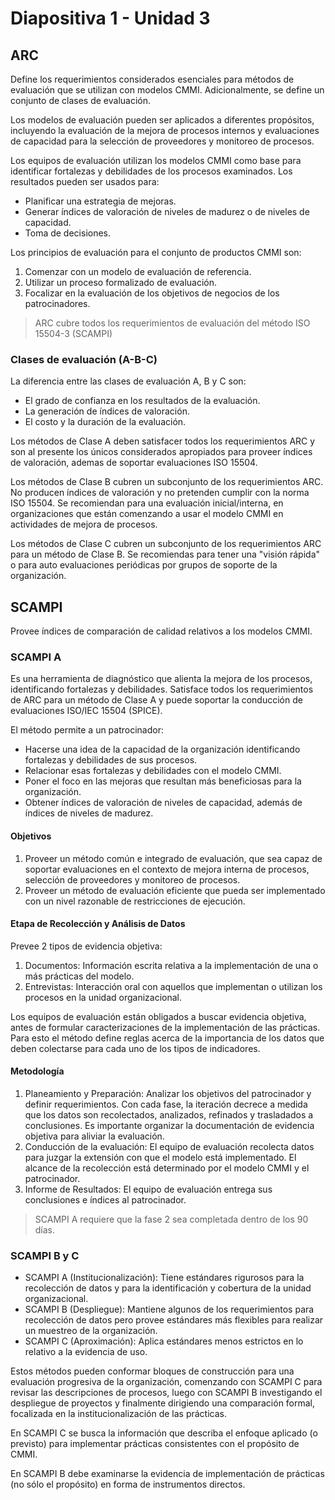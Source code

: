 # Diapositiva 1 - Unidad 3

## ARC

Define los requerimientos considerados esenciales para métodos de evaluación que se utilizan con modelos CMMI. Adicionalmente, se define un conjunto de clases de evaluación.

Los modelos de evaluación pueden ser aplicados a diferentes propósitos, incluyendo la evaluación de la mejora de procesos internos y evaluaciones de capacidad para la selección de proveedores y monitoreo de procesos.

Los equipos de evaluación utilizan los modelos CMMI como base para identificar fortalezas y debilidades de los procesos examinados. Los resultados pueden ser usados para:

- Planificar una estrategia de mejoras.
- Generar índices de valoración de niveles de madurez o de niveles de capacidad.
- Toma de decisiones.

Los principios de evaluación para el conjunto de productos CMMI son:

1. Comenzar con un modelo de evaluación de referencia.
2. Utilizar un proceso formalizado de evaluación.
3. Focalizar en la evaluación de los objetivos de negocios de los patrocinadores.

> ARC cubre todos los requerimientos de evaluación del método ISO 15504-3 (SCAMPI)

### Clases de evaluación (A-B-C)

La diferencia entre las clases de evaluación A, B y C son:

- El grado de confianza en los resultados de la evaluación.
- La generación de índices de valoración.
- El costo y la duración de la evaluación.

Los métodos de Clase A deben satisfacer todos los requerimientos ARC y son al presente los únicos considerados apropiados para proveer índices de valoración, ademas de soportar evaluaciones ISO 15504.

Los métodos de Clase B cubren un subconjunto de los requerimientos ARC. No producen índices de valoración y no pretenden cumplir con la norma ISO 15504. Se recomiendan para una evaluación inicial/interna, en organizaciones que están comenzando a usar el modelo CMMI en actividades de mejora de procesos.

Los métodos de Clase C cubren un subconjunto de los requerimientos ARC para un método de Clase B. Se recomiendas para tener una "visión rápida" o para auto evaluaciones periódicas por grupos de soporte de la organización.

## SCAMPI

Provee índices de comparación de calidad relativos a los modelos CMMI.

### SCAMPI A

Es una herramienta de diagnóstico que alienta la mejora de los procesos, identificando fortalezas y debilidades. Satisface todos los requerimientos de ARC para un método de Clase A y puede soportar la conducción de evaluaciones ISO/IEC 15504 (SPICE).

El método permite a un patrocinador:

- Hacerse una idea de la capacidad de la organización identificando fortalezas y debilidades de sus procesos.
- Relacionar esas fortalezas y debilidades con el modelo CMMI.
- Poner el foco en las mejoras que resultan más beneficiosas para la organización.
- Obtener índices de valoración de niveles de capacidad, además de índices de niveles de madurez.

#### Objetivos

1. Proveer un método común e integrado de evaluación, que sea capaz de soportar evaluaciones en el contexto de mejora interna de procesos, selección de proveedores y monitoreo de procesos.
2. Proveer un método de evaluación eficiente que pueda ser implementado con un nivel razonable de restricciones de ejecución.

#### Etapa de Recolección y Análisis de Datos

Prevee 2 tipos de evidencia objetiva:

1. Documentos: Información escrita relativa a la implementación de una o más prácticas del modelo.
2. Entrevistas: Interacción oral con aquellos que implementan o utilizan los procesos en la unidad organizacional.

Los equipos de evaluación están obligados a buscar evidencia objetiva, antes de formular caracterizaciones de la implementación de las prácticas. Para esto el método define reglas acerca de la importancia de los datos que deben colectarse para cada uno de los tipos de indicadores.

#### Metodología

1. Planeamiento y Preparación: Analizar los objetivos del patrocinador y definir requerimientos. Con cada fase, la iteración decrece a medida que los datos son recolectados, analizados, refinados y trasladados a conclusiones. Es importante organizar la documentación de evidencia objetiva para aliviar la evaluación.
2. Conducción de la evaluación: El equipo de evaluación recolecta datos para juzgar la extensión con que el modelo está implementado. El alcance de la recolección está determinado por el modelo CMMI y el patrocinador.
3. Informe de Resultados: El equipo de evaluación entrega sus conclusiones e índices al patrocinador.

> SCAMPI A requiere que la fase 2 sea completada dentro de los 90 días.

### SCAMPI B y C

- SCAMPI A (Institucionalización): Tiene estándares rigurosos para la recolección de datos y para la identificación y cobertura de la unidad organizacional.
- SCAMPI B (Despliegue): Mantiene algunos de los requerimientos para recolección de datos pero provee estándares más flexibles para realizar un muestreo de la organización.
- SCAMPI C (Aproximación): Aplica estándares menos estrictos en lo relativo a la evidencia de uso.

Estos métodos pueden conformar bloques de construcción para una evaluación progresiva de la organización, comenzando con SCAMPI C para revisar las descripciones de procesos, luego con SCAMPI B investigando el despliegue de proyectos y finalmente dirigiendo una comparación formal, focalizada en la institucionalización de las prácticas.

En SCAMPI C se busca la información que describa el enfoque aplicado (o previsto) para implementar prácticas consistentes con el propósito de CMMI.

En SCAMPI B debe examinarse la evidencia de implementación de prácticas (no sólo el propósito) en forma de instrumentos directos.
